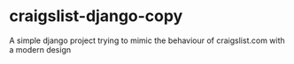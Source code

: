 # craigslist-django-copy
A simple django project trying to mimic the behaviour of craigslist.com with a modern design
